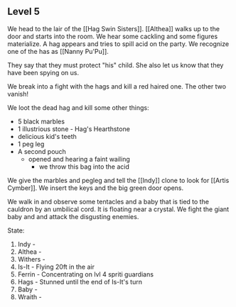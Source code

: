 ## Level 5

We head to the lair of the [[Hag Swin Sisters]].  [[Althea]] walks up to the door and starts into the room. We hear some cackling and some figures materialize. A hag appears and tries to spill acid on the party. We recognize one of the has as [[Nanny Pu'Pu]].

They say that they must protect "his" child. She also let us know that they have been spying on us. 

We break into a fight with the hags and kill a red haired one. The other two vanish! 

We loot the dead hag and kill some other things:
- 5 black marbles
- 1 illustrious stone - Hag's Hearthstone
- delicious kid's teeth
- 1 peg leg
- A second pouch 
	- opened and hearing a faint wailing
		- we throw this bag into the acid


We give the marbles and pegleg and tell the [[Indy]] clone to look for [[Artis Cymber]]. We insert the keys and the big green door opens.

We walk in and observe some tentacles and a baby that is tied to the cauldron by an umbilical cord. It is floating near a crystal. We fight the giant baby and and attack the disgusting enemies.

State:
1. Indy - 
2. Althea  - 
3. Withers - 
4. Is-It - Flying 20ft in the air
5. Ferrin - Concentrating on lvl 4 spriti guardians
6. Hags - Stunned until the end of Is-It's turn
7. Baby - 
8. Wraith - 